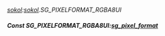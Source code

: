 _[sokol](../../modules/sokol/sokol-module.md):[sokol](../../modules/sokol/sokol-module.md).SG\_PIXELFORMAT\_RGBA8UI_
##### Const SG\_PIXELFORMAT\_RGBA8UI:[sg_pixel_format](../../modules/sokol/sokol-sg_pixel_format.md)
